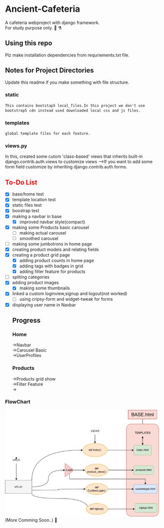 # Ancient-Cafeteria
 A cafeteria webproject with django framework.<br>
For study purpose only. :test_tube: :alembic: <br>
## Using this repo
 Plz make installation dependencies from requriements.txt file.
## Notes for Project Directories
 Update this readme if you make something with file structure.
### static
    This contains bootstap5 local_files.In this project we don't use bootstrap5 cdn instead used downloaded local css and js files.
### templates
    global template files for each feature.
### views.py
  In this, created some cutom 'class-based' views that inherits built-in
  django.contrib.auth.views to customize views
  -->If you want to add some form field customize by inheriting 
  django.contrib.auth.forms.
<h2 style="color: red;">To-Do List</h2>

- [x] base/home test
- [x] template location test
- [x] static files test
- [x] boostrap test
- [x] making a navbar in base
    - [x] improved navbar style(compact)
- [x] making some Products basic carousel
    - [ ] making actual carousel
    - [ ] smoothed carousel
- [ ] making some jumbotrons in home page
- [x] creating product models and relating fields
- [x] creating a product grid page
  - [x] adding product counts in home page
  - [x] adding tags with badges in grid
  - [x] adding filter feature for products
- [ ] spliting categories
- [x] adding product images
  - [x] making some thumbnails
- [x] linked a custom loginview,signup and logout(not worked)
  - [ ] using cripsy-form and widget-tweak for forms
- [x] displaying user name in Navbar
  <br>
  ## Progress
  ### Home
  ->Navbar<br>
  ->Carousel Basic<br>
  ->UserProfiles<br>
  ### Products
  ->Products grid show<br>
  ->Filter Feature<br>
  ->

### FlowChart
![UI/UX Flowchart](https://github.com/Lightl3reaker/Ancient-Cafeteria/blob/master/ui_ux.png)
  (More Comming Soon..) :star_struck:
